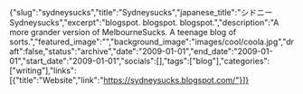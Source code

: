 {"slug":"sydneysucks","title":"Sydneysucks","japanese_title":"シドニー Sydneysucks","excerpt":"blogspot. blogspot. blogspot.","description":"A more grander version of MelbourneSucks. A teenage blog of sorts.","featured_image":"","background_image":"images/cool/coola.jpg","draft":false,"status":"archive","date":"2009-01-01","end_date":"2009-01-01","start_date":"2009-01-01","socials":[],"tags":["blog"],"categories":["writing"],"links":[{"title":"Website","link":"https://sydneysucks.blogspot.com/"}]}